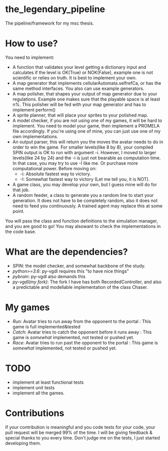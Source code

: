 # the_legendary_pipeline
The pipeline/framework for my msc thesis.

# How to use?
You need to implement:
- A function that validates your level getting a dictionary input and calculates if the level is OK(True) or NOK(False), example one is not scientific or relies on truth. It is best to implement your own.
- A map generator that implements cellularAutomata.selfrefCa, or has the same method interfaces. You also can use example generators.
- A map polisher, that shapes your output of map generator due to your regulations. Example one makes sure that the playable space is at least n%. This polisher will be fed with your map generator and has to implement perform()
- A sprite planner, that will place your sprites to your polished map.
- A model checker, if you are not using one of my games, it will be hard to implement. You need to model your game, then implement a PROMELA file accordingly. If you're using one of mine, you can just use one of my own implementations.
- An output parser, this will return you the moves the avatar needs to do in order to win the game. For smaller levels(like 8 by 8), your compiled SPIN output is OK to run with argument -i. However, I moved to larger levels(like 24 by 24) and the -i is just not bearable as computation time. In that case, you may try to use -I like me. Or purchase more computational power. Before moving on:
  - -i: Absolute fastest way to victory.
  - -I: Somewhat fastest way to victory (Let me tell you, it is NOT).
- A game class, you may develop your own, but I guess mine will do for that job.
- A random feeder, a class to generate you a random line to start your generation. It does not have to be completely random, also it does not need to feed you continuously. A trained agent may replace this at some point.

You will pass the class and function definitions to the simulation manager, and you are good to go! You may alsowant to check the implementations in the code base.

# What are the dependencies?
- *SPIN*: the model checker, and somewhat backbone of the study.
- *python>=3.6*: py-vgdl requires this "to have nice things"
- *pybrain*: py-vgdl also demands this
- *py-vgdl(my fork)*: The fork I have has both RecordedController, and also a predictable and modellable implementation of the class Chaser.

# My games
- *Run*: Avatar tries to run away from the opponent to the portal : This game is full implemented&tested
- *Catch*: Avatar tries to catch the opponent before it *run*s away : This game is *somewhat* implemented, not tested or  pushed yet.
- *Race*: Avatar tries to run past the opponent to the portal : This game is *somewhat* implemented, not tested or pushed yet.

# TODO
- implement at least functional tests
- implement unit tests
- implement all the games.

# Contributions
If your contribution is meaningful and you code tests for your code, your pull request will be merged 99% of the time. I will be giving feedback & special thanks to you every time. Don't judge me on the tests, I just started developing them.
